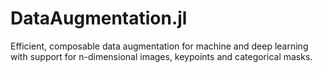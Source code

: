 # DataAugmentation.jl


Efficient, composable data augmentation for machine and deep learning with support for n-dimensional images, keypoints and categorical masks.
